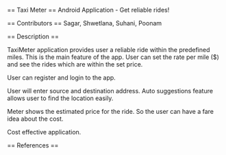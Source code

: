 == Taxi Meter ==
Android Application - Get reliable rides!

== Contributors ==
Sagar, Shwetlana, Suhani, Poonam


== Description ==

TaxiMeter application provides user a reliable ride within the predefined miles. 
This is the main feature of the app. User can set the rate per mile ($) and see the rides which are within the set price.

User can register and login to the app.

User will enter source and destination address. Auto suggestions feature allows user to find the location easily.

Meter shows the estimated price for the ride. So the user can have a fare idea about the cost.

Cost effective application. 


== References ==




